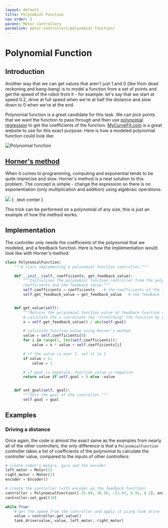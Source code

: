 ```yaml
---
layout: default
title: Polynomial Function
nav_order: 5
parent: Motor Controllers
permalink: motor-controllers/polynomial-function/
---
```


# Polynomial Function

## Introduction
Another way that we can get values that aren't just 1 and 0 (like from dead reckoning and bang-bang) is to model a function from a set of points and get the speed of the robot from it - for example: let's say that we start at speed 0.2, drive at full speed when we're at half the distance and slow down to 0 when we're at the end.

Polynomial function is a great candidate for this task. We can pick points that we want the function to pass through and then use [polynomial regression](https://en.wikipedia.org/wiki/Polynomial_regression) to get the coefficients of the function. [MyCurveFit.com](https://mycurvefit.com/) is a great website to use for this exact purpose. Here is how a modeled polynomial function could look like:

![Polynomial function]({{site.url}}/assets/images/motor-controllers/polynomial-function.png "Polynomial function")


## [Horner's method](https://en.wikipedia.org/wiki/Horner%27s_method)
When it comes to programming, computing and exponential tends to be quite imprecise and slow. Horner's method is a neat solution to this problem. The concept is simple - change the expression so there is no exponentiation (only multiplication and addition) using algebraic operations:

![](http://mathurl.com/ybo55usq.png)
{: .text-center }

This trick can be performed on a polynomial of any size, this is just an example of how the method works.


## Implementation
The controller only needs the coefficients of the polynomial that we modeled, and a feedback function. Here is how the implementation would look like with Horner's method:

```python
class PolynomialFunction:
    """A class implementing a polynomial function controller."""

    def __init__(self, coefficients, get_feedback_value):
        """Initialises the polynomial function controller from the polynomial
        coefficients and the feedback value."""
        self.coefficients = coefficients    # the coefficients of the function
        self.get_feedback_value = get_feedback_value   # the feedback function


    def get_value(self):
        """Returns the polynomial function value at feedback function value."""
        # calculate the x coordinate (by "stretching" the function by goal)
        x = self.get_feedback_value() / abs(self.goal)

        # calculate function value using Horner's method
        value = self.coefficients[0]
        for i in range(1, len(self.coefficients)):
            value = x * value + self.coefficients[i]

        # if the value is over 1, set it to 1
        if value > 1:
            value = 1

        # if goal is negative, function value is negative
        return value if self.goal > 0 else -value


    def set_goal(self, goal):
        """Sets the goal of the controller."""
        self.goal = goal
```


## Examples

### Driving a distance
Once again, the code is almost the exact same as the examples from nearly all of the other controllers, the only difference is that a `PolynomialFunction` controller takes a list of coefficients of the polynomial to calculate the controller value, compared to the inputs of other controllers:

```python
# create robot's motors, gyro and the encoder
left_motor = Motor(1)
right_motor = Motor(2)
encoder = Encoder()

# create the controller (with encoder as the feedback function)
controller = PolynomialFunction([-15.69, 30.56, -21.97, 6.91, 0.2], encoder)
controller.set_goal(10)

while True:
    # get the speed from the controller and apply it using tank drive 
    value = controller.get_value()
    tank_drive(value, value, left_motor, right_motor)
```
